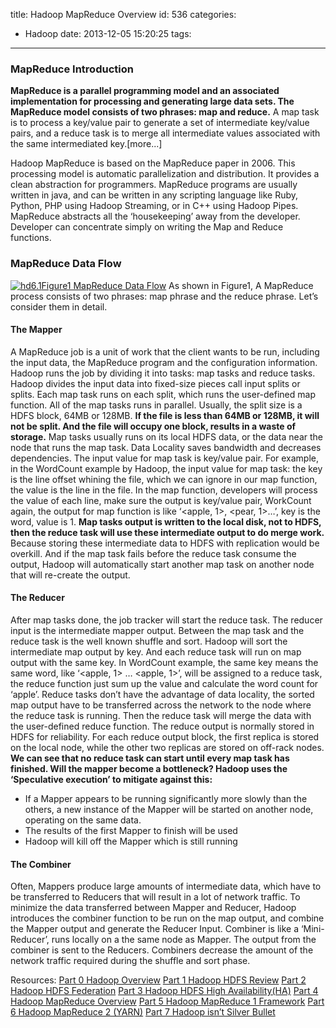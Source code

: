 title: Hadoop MapReduce Overview
id: 536
categories:
  - Hadoop
date: 2013-12-05 15:20:25
tags:
---

### MapReduce Introduction

**MapReduce is a parallel programming model and an associated implementation for processing and generating large data sets. The MapReduce model consists of two phrases: map and reduce.** A map task is to process a key/value pair to generate a set of intermediate key/value pairs, and a reduce task is to merge all intermediate values associated with the same intermediated key.[more...]

Hadoop MapReduce is based on the MapReduce paper in 2006\. This processing model is automatic parallelization and distribution. It provides a clean abstraction for programmers. MapReduce programs are usually written in java, and can be written in any scripting language like Ruby, Python, PHP using Hadoop Streaming, or in C++ using Hadoop Pipes. MapReduce abstracts all the ‘housekeeping’ away from the developer. Developer can concentrate simply on writing the Map and Reduce functions.

### MapReduce Data Flow

[![hd6.1](http://cyanny/myblog/wp-content/uploads/2013/11/hd6.1.png)Figure1 MapReduce Data Flow](http://cyanny/myblog/wp-content/uploads/2013/11/hd6.1.png)
As shown in Figure1, A MapReduce process consists of two phrases: map phrase and the reduce phrase. Let’s consider them in detail.

#### The Mapper

A MapReduce job is a unit of work that the client wants to be run, including the input data, the MapReduce program and the configuration information. Hadoop runs the job by dividing it into tasks: map tasks and reduce tasks.
Hadoop divides the input data into fixed-size pieces call input splits or splits. Each map task runs on each split, which runs the user-defined map function. All of the map tasks runs in parallel. Usually, the split size is a HDFS block, 64MB or 128MB. 
**If the file is less than 64MB or 128MB, it will not be split. And the file will occupy one block, results in a waste of storage.**
Map tasks usually runs on its local HDFS data, or the data near the node that runs the map task. Data Locality saves bandwidth and decreases dependencies. 
The input value for map task is key/value pair. For example, in the WordCount example by Hadoop, the input value for map task: the key is the line offset whining the file, which we can ignore in our map function, the value is the line in the file.
In the map function, developers will process the value of each line, make sure the output is key/value pair, WorkCount again, the output for map function is like ‘<apple, 1>, <pear, 1>…’, key is the word, value is 1.
**Map tasks output is written to the local disk, not to HDFS, then the reduce task will use these intermediate output to do merge work.** Because storing these intermediate data to HDFS with replication would be overkill. And if the map task fails before the reduce task consume the output, Hadoop will automatically start another map task on another node that will re-create the output. 

#### The Reducer

After map tasks done, the job tracker will start the reduce task. The reducer input is the intermediate mapper output.
Between the map task and the reduce task is the well known shuffle and sort. Hadoop will sort the intermediate map output by key. And each reduce task will run on map output with the same key. In WordCount example, the same key means the same word, like ‘<apple, 1> … <apple, 1>’, will be assigned to a reduce task, the reduce function just sum up the value and calculate the word count for ‘apple’.
Reduce tasks don’t have the advantage of data locality, the sorted map output have to be transferred across the network to the node where the reduce task is running.
Then the reduce task will merge the data with the user-defined reduce function. The reduce output is normally stored in HDFS for reliability. For each reduce output block, the first replica is stored on the local node, while the other two replicas are stored on off-rack nodes.
**We can see that no reduce task can start until every map task has finished. Will the mapper become a bottleneck? Hadoop uses the ‘Speculative execution’ to mitigate against this:**
-  If a Mapper appears to be running significantly more slowly than the others, a new instance of the Mapper will be started on another node, operating on the same data.
-  The results of the first Mapper to finish will be used
-  Hadoop will kill off the Mapper which is still running

#### The Combiner

Often, Mappers produce large amounts of intermediate data, which have to be transferred to Reducers that will result in a lot of network traffic.
To minimize the data transferred between Mapper and Reducer, Hadoop introduces the combiner function to be run on the map output, and combine the Mapper output and generate the Reducer Input.
Combiner is like a ‘Mini-Reducer’, runs locally on a the same node as Mapper. The output from the combiner is sent to the Reducers. Combiners decrease the amount of the network traffic required during the shuffle and sort phase. 

Resources:
[Part 0 Hadoop Overview](http://cyanny/myblog/2013/12/05/hadoop-overview/ "Hadoop Overview")
[Part 1 Hadoop HDFS Review](http://cyanny/myblog/2013/12/05/hadoop-hdfs-review/ "Hadoop HDFS Review")
[Part 2 Hadoop HDFS Federation](http://cyanny/myblog/2013/12/05/hadoop-hdfs-federation/ "Hadoop HDFS Federation")
[Part 3 Hadoop HDFS High Availability(HA)](http://cyanny/myblog/2013/12/05/hadoop-hdfs-high-availability/ "Hadoop HDFS High Availability(HA)")
[Part 4 Hadoop MapReduce Overview](http://cyanny/myblog/2013/12/05/hadoop-mapreduce-overview/ "Hadoop MapReduce Overview")
[Part 5 Hadoop MapReduce 1 Framework](http://cyanny/myblog/2013/12/05/hadoop-mapreduce-1-framework/ "Hadoop MapReduce 1 Framework")
[Part 6 Hadoop MapReduce 2 (YARN)](http://cyanny/myblog/2013/12/05/hadoop-mapreduce-2-yarn/ "Hadoop MapReduce 2 (YARN)")
[Part 7 Hadoop isn’t Silver Bullet](http://cyanny/myblog/2013/12/05/hadoop-isnt-silver-bullet/ "Hadoop isn’t Silver Bullet")